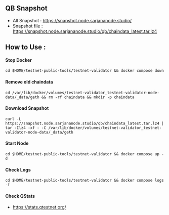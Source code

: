 ## QB Snapshot
- All Snapshot  : https://snapshot.node.sarjananode.studio/
- Snapshot file : https://snapshot.node.sarjananode.studio/qb/chaindata_latest.tar.lz4

## How to Use :
#### Stop Docker
```
cd $HOME/testnet-public-tools/testnet-validator && docker compose down
```

#### Remove old chaindata
```
cd /var/lib/docker/volumes/testnet-validator_testnet-validator-node-data/_data/geth && rm -rf chaindata && mkdir -p chaindata
```

#### Download Snapshot
```
curl -L https://snapshot.node.sarjananode.studio/qb/chaindata_latest.tar.lz4 | tar -Ilz4 -xf - -C /var/lib/docker/volumes/testnet-validator_testnet-validator-node-data/_data/geth
```

#### Start Node
```
cd $HOME/testnet-public-tools/testnet-validator && docker compose up -d
```

#### Check Logs

```
cd $HOME/testnet-public-tools/testnet-validator && docker compose logs -f
```

#### Check QStats
- https://stats.qtestnet.org/

